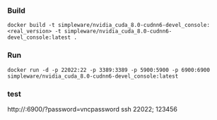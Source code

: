 ### Build
```
docker build -t simpleware/nvidia_cuda_8.0-cudnn6-devel_console:<real_version> -t simpleware/nvidia_cuda_8.0-cudnn6-devel_console:latest .
```
### Run
```
docker run -d -p 22022:22 -p 3389:3389 -p 5900:5900 -p 6900:6900 simpleware/nvidia_cuda_8.0-cudnn6-devel_console:latest
```
### test
http://<host-ip>:6900/?password=vncpassword
ssh <host-ip> 22022; 123456




